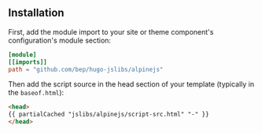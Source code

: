 ## Installation

First, add the module import to your site or theme component's configuration's module section:

```toml
[module]
[[imports]]
path = "github.com/bep/hugo-jslibs/alpinejs"
```

Then add the script source in the head section of your template (typically in the `baseof.html`):


```html
<head>
{{ partialCached "jslibs/alpinejs/script-src.html" "-" }}
</head>
```

